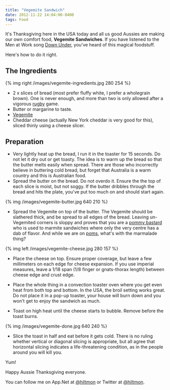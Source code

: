 ```yaml
---
title: "Vegemite Sandwich"
date: 2012-11-22 14:04:00-0400
tags: Food
---
```


It's Thanksgiving here in the USA today and all us good Aussies are making our own comfort food, **Vegemite Sandwiches**. If you have listened to the Men at Work song [Down Under](http://www.youtube.com/watch?v=xhnn6yb4Mmc), you've heard of this magical foodstuff. 

Here's how to do it right.

## The Ingredients

{% img right /images/vegemite-ingredients.jpg 280 254 %}

* 2 x slices of bread (most prefer fluffy white, I prefer a wholegrain brown). One is never enough, and more than two is only allowed after a vigorous [rugby](http://en.wikipedia.org/wiki/Rugby_football) game.
* Butter or margarine to taste.
* [Vegemite](http://en.wikipedia.org/wiki/Vegemite)
* Cheddar cheese (actually New York cheddar is very good for this), sliced thinly using a cheese slicer.

## Preparation

* Very lightly heat up the bread, I run it in the toaster for 15 seconds. Do not let it dry out or get toasty. The idea is to warm up the bread so that the butter melts easily when spread. There are those who incorrectly believe in buttering cold bread, but forget that Australia is a warm country and this is Australian food.
* Spread the butter on the bread. Do not overdo it. Ensure the the top of each slice is moist, but not soggy. If the butter dribbles through the bread and hits the plate, you've put too much on and should start again.

{% img /images/vegemite-butter.jpg 640 210 %}

* Spread the Vegemite on top of the butter. The Vegemite should be slathered thick, and be spread to all edges of the bread. Leaving un-Vegemited corners is sloppy and proves that you are a [pommy bastard](http://www.urbandictionary.com/define.php?term=pommy%20bastard) who is used to marmite sandwiches where only the very centre has a dab of flavor. And while we are on [poms](http://www.urbandictionary.com/define.php?term=pom), what's with the marmalade thing?

{% img left /images/vegemite-cheese.jpg 280 157 %}

* Place the cheese on top. Ensure proper coverage, but leave a few millimeters on each edge for cheese expansion. If you use imperial measures, leave a 1/18 span (1/8 finger or gnats-thorax length) between cheese edge and crust edge.

* Place the whole thing in a convection toaster oven where you get even heat from both top and bottom. In the USA, the broil setting works great. Do not place it in a pop-up toaster, your house will burn down and you won't get to enjoy the sandwich as much.

* Toast on high heat until the cheese starts to bubble. Remove before the toast burns.

{% img /images/vegemite-done.jpg 640 240 %}

* Slice the toast in half and eat before it gets cold. There is no ruling whether vertical or diagonal slicing is appropriate, but all agree that horizontal slicing indicates a life-threatening condition, as in the people around you will kill you.

Yum!

Happy Aussie Thanksgiving everyone.

You can follow me on App.Net at [@hiltmon](http://alpha.app.net/hiltmon) or Twitter at [@hiltmon](https://twitter.com/hiltmon).
